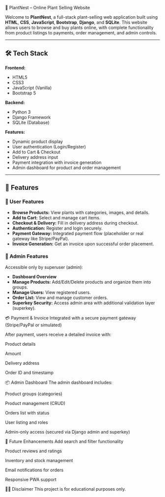 🌿 PlantNest – Online Plant Selling Website

Welcome to **PlantNest**, a full-stack plant-selling web application built using **HTML**, **CSS**, **JavaScript**, **Bootstrap**, **Django**, and **SQLite**. This website allows users to browse and buy plants online, with complete functionality from product listings to payments, order management, and admin controls.

---

## 🛠️ Tech Stack

**Frontend:**
- HTML5
- CSS3
- JavaScript (Vanilla)
- Bootstrap 5

**Backend:**
- Python 3
- Django Framework
- SQLite (Database)

**Features:**
- Dynamic product display
- User authentication (Login/Register)
- Add to Cart & Checkout
- Delivery address input
- Payment integration with invoice generation
- Admin dashboard for product and order management

---

## 🚀 Features

### 🛒 User Features
- **Browse Products:** View plants with categories, images, and details.
- **Add to Cart:** Select and manage cart items.
- **Checkout & Delivery:** Fill in delivery address during checkout.
- **Authentication:** Register and login securely.
- **Payment Gateway:** Integrated payment flow (placeholder or real gateway like Stripe/PayPal).
- **Invoice Generation:** Get an invoice upon successful order placement.

### 🔐 Admin Features
Accessible only by superuser (admin):
- **Dashboard Overview**
- **Manage Products:** Add/Edit/Delete products and organize them into groups.
- **Manage Users:** View registered users.
- **Order List:** View and manage customer orders.
- **Superkey Security:** Access admin area with additional validation layer (superkey).

 💳 Payment & Invoice
Integrated with a secure payment gateway (Stripe/PayPal or simulated)

After payment, users receive a detailed invoice with:

Product details

Amount

Delivery address

Order ID and timestamp

📦 Admin Dashboard
The admin dashboard includes:

Product groups (categories)

Product management (CRUD)

Orders list with status

User listing and roles

Admin-only access (secured via Django admin and superkey)

🧪 Future Enhancements
Add search and filter functionality

Product reviews and ratings

Inventory and stock management

Email notifications for orders

Responsive PWA support

👨‍⚕️ Disclaimer
This project is for educational purposes only.


